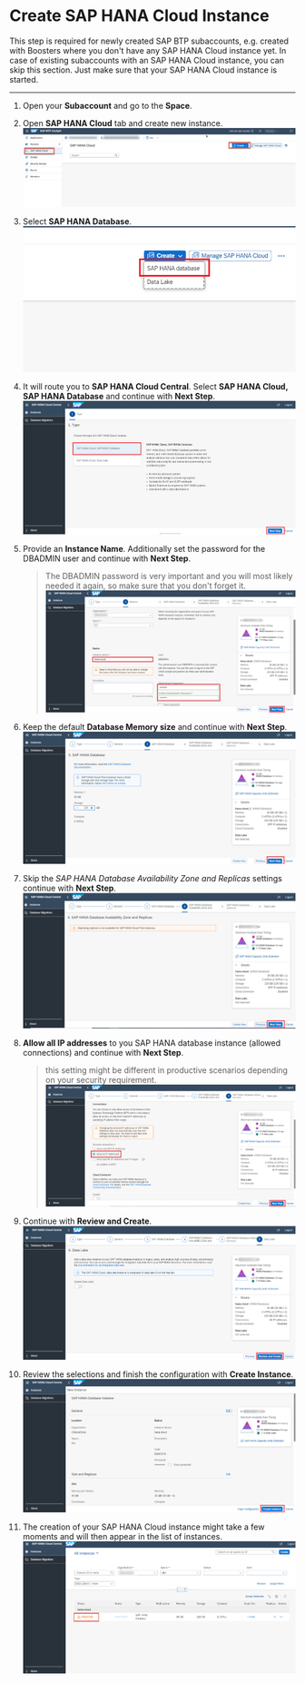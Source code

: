 # Create SAP HANA Cloud Instance 

This step is required for newly created SAP BTP subaccounts, e.g. created with Boosters where you don't have any SAP HANA Cloud instance yet. In case of existing subaccounts with an SAP HANA Cloud instance, you can skip this section. Just make sure that your SAP HANA Cloud instance is started. 

---

1. Open your **Subaccount** and go to the **Space**. 

2. Open **SAP HANA Cloud** tab and create new instance.
   ![hana-cloud](./images/hanacloud1.png)

3. Select **SAP HANA Database**. 
   ![hana-cloud](./images/hanaCloudCreateOptionSelect.png)

4. It will route you to **SAP HANA Cloud Central**. Select **SAP HANA Cloud, SAP HANA Database** and continue with **Next Step**.
   ![hana-cloud](./images/hanaCloudCentral.png)

5. Provide an **Instance Name**. Additionally set the password for the DBADMIN user and continue with **Next Step**.
    > The DBADMIN password is very important and you will most likely needed it again, so make sure that you don't forget it. 
   ![hana-cloud](./images/hanaCloudGeneral.png)

6. Keep the default **Database Memory size** and continue with **Next Step**. 
   ![hana-cloud](./images/hanaDatabaseMemory.png)

7. Skip the _SAP HANA Database Availability Zone and Replicas_ settings continue with **Next Step**.
   ![hana-cloud](./images/hanaAvailabilityZoneAndReplicas.png)

8. **Allow all IP addresses** to you SAP HANA database instance (allowed connections) and continue with **Next Step**. 
   > this setting might be different in productive scenarios depending on your security requirement. 
   ![hana-cloud](./images/hanaDatabaseAdvanced.png)

9. Continue with **Review and Create**.
   ![hana-cloud](./images/hanaCloudDataLakeStep.png)
    
10. Review the selections and finish the configuration with **Create Instance**.
   ![hana-cloud](./images/hanaCloudCreateInstance.png)
    
11. The creation of your SAP HANA Cloud instance might take a few moments and will then appear in the list of instances. 
   ![hana-cloud](./images/hanaCloudCreating.png)
